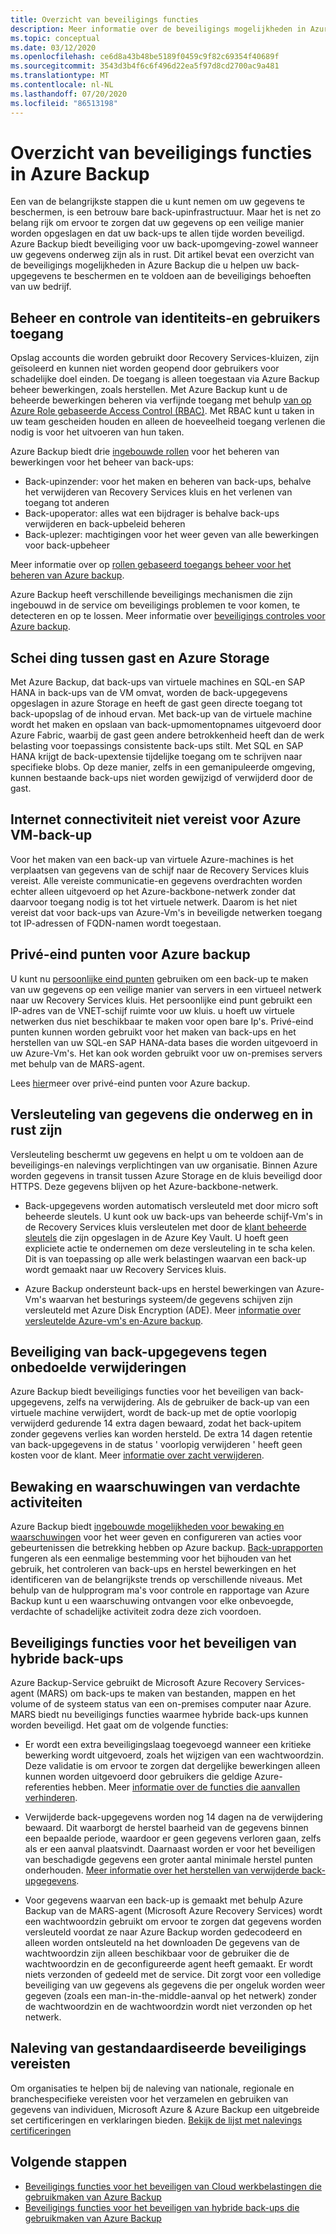 ```yaml
---
title: Overzicht van beveiligings functies
description: Meer informatie over de beveiligings mogelijkheden in Azure Backup waarmee u uw back-upgegevens kunt beschermen en voldoen aan de beveiligings behoeften van uw bedrijf.
ms.topic: conceptual
ms.date: 03/12/2020
ms.openlocfilehash: ce6d8a43b48be5189f0459c9f82c69354f40689f
ms.sourcegitcommit: 3543d3b4f6c6f496d22ea5f97d8cd2700ac9a481
ms.translationtype: MT
ms.contentlocale: nl-NL
ms.lasthandoff: 07/20/2020
ms.locfileid: "86513198"
---
```

# <a name="overview-of-security-features-in-azure-backup"></a>Overzicht van beveiligings functies in Azure Backup

Een van de belangrijkste stappen die u kunt nemen om uw gegevens te beschermen, is een betrouw bare back-upinfrastructuur. Maar het is net zo belang rijk om ervoor te zorgen dat uw gegevens op een veilige manier worden opgeslagen en dat uw back-ups te allen tijde worden beveiligd. Azure Backup biedt beveiliging voor uw back-upomgeving-zowel wanneer uw gegevens onderweg zijn als in rust. Dit artikel bevat een overzicht van de beveiligings mogelijkheden in Azure Backup die u helpen uw back-upgegevens te beschermen en te voldoen aan de beveiligings behoeften van uw bedrijf.

## <a name="management-and-control-of-identity-and-user-access"></a>Beheer en controle van identiteits-en gebruikers toegang

Opslag accounts die worden gebruikt door Recovery Services-kluizen, zijn geïsoleerd en kunnen niet worden geopend door gebruikers voor schadelijke doel einden. De toegang is alleen toegestaan via Azure Backup beheer bewerkingen, zoals herstellen. Met Azure Backup kunt u de beheerde bewerkingen beheren via verfijnde toegang met behulp [van op Azure Role gebaseerde Access Control (RBAC)](./backup-rbac-rs-vault.md). Met RBAC kunt u taken in uw team gescheiden houden en alleen de hoeveelheid toegang verlenen die nodig is voor het uitvoeren van hun taken.

Azure Backup biedt drie [ingebouwde rollen](../role-based-access-control/built-in-roles.md) voor het beheren van bewerkingen voor het beheer van back-ups:

* Back-upinzender: voor het maken en beheren van back-ups, behalve het verwijderen van Recovery Services kluis en het verlenen van toegang tot anderen
* Back-upoperator: alles wat een bijdrager is behalve back-ups verwijderen en back-upbeleid beheren
* Back-uplezer: machtigingen voor het weer geven van alle bewerkingen voor back-upbeheer

Meer informatie over op [rollen gebaseerd toegangs beheer voor het beheren van Azure backup](./backup-rbac-rs-vault.md).

Azure Backup heeft verschillende beveiligings mechanismen die zijn ingebouwd in de service om beveiligings problemen te voor komen, te detecteren en op te lossen. Meer informatie over [beveiligings controles voor Azure backup](./backup-security-controls.md).

## <a name="separation-between-guest-and-azure-storage"></a>Schei ding tussen gast en Azure Storage

Met Azure Backup, dat back-ups van virtuele machines en SQL-en SAP HANA in back-ups van de VM omvat, worden de back-upgegevens opgeslagen in azure Storage en heeft de gast geen directe toegang tot back-upopslag of de inhoud ervan.  Met back-up van de virtuele machine wordt het maken en opslaan van back-upmomentopnames uitgevoerd door Azure Fabric, waarbij de gast geen andere betrokkenheid heeft dan de werk belasting voor toepassings consistente back-ups stilt.  Met SQL en SAP HANA krijgt de back-upextensie tijdelijke toegang om te schrijven naar specifieke blobs.  Op deze manier, zelfs in een gemanipuleerde omgeving, kunnen bestaande back-ups niet worden gewijzigd of verwijderd door de gast.

## <a name="internet-connectivity-not-required-for-azure-vm-backup"></a>Internet connectiviteit niet vereist voor Azure VM-back-up

Voor het maken van een back-up van virtuele Azure-machines is het verplaatsen van gegevens van de schijf naar de Recovery Services kluis vereist. Alle vereiste communicatie-en gegevens overdrachten worden echter alleen uitgevoerd op het Azure-backbone-netwerk zonder dat daarvoor toegang nodig is tot het virtuele netwerk. Daarom is het niet vereist dat voor back-ups van Azure-Vm's in beveiligde netwerken toegang tot IP-adressen of FQDN-namen wordt toegestaan.

## <a name="private-endpoints-for-azure-backup"></a>Privé-eind punten voor Azure backup

U kunt nu [persoonlijke eind punten](../private-link/private-endpoint-overview.md) gebruiken om een back-up te maken van uw gegevens op een veilige manier van servers in een virtueel netwerk naar uw Recovery Services kluis. Het persoonlijke eind punt gebruikt een IP-adres van de VNET-schijf ruimte voor uw kluis. u hoeft uw virtuele netwerken dus niet beschikbaar te maken voor open bare Ip's. Privé-eind punten kunnen worden gebruikt voor het maken van back-ups en het herstellen van uw SQL-en SAP HANA-data bases die worden uitgevoerd in uw Azure-Vm's. Het kan ook worden gebruikt voor uw on-premises servers met behulp van de MARS-agent.

Lees [hier](./private-endpoints.md)meer over privé-eind punten voor Azure backup.

## <a name="encryption-of-data-in-transit-and-at-rest"></a>Versleuteling van gegevens die onderweg en in rust zijn

Versleuteling beschermt uw gegevens en helpt u om te voldoen aan de beveiligings-en nalevings verplichtingen van uw organisatie. Binnen Azure worden gegevens in transit tussen Azure Storage en de kluis beveiligd door HTTPS. Deze gegevens blijven op het Azure-backbone-netwerk.

* Back-upgegevens worden automatisch versleuteld met door micro soft beheerde sleutels. U kunt ook uw back-ups van beheerde schijf-Vm's in de Recovery Services kluis versleutelen met door de [klant beheerde sleutels](backup-encryption.md#encryption-of-backup-data-using-customer-managed-keys) die zijn opgeslagen in de Azure Key Vault. U hoeft geen expliciete actie te ondernemen om deze versleuteling in te scha kelen. Dit is van toepassing op alle werk belastingen waarvan een back-up wordt gemaakt naar uw Recovery Services kluis.

* Azure Backup ondersteunt back-ups en herstel bewerkingen van Azure-Vm's waarvan het besturings systeem/de gegevens schijven zijn versleuteld met Azure Disk Encryption (ADE). Meer [informatie over versleutelde Azure-vm's en-Azure backup](./backup-azure-vms-encryption.md).

## <a name="protection-of-backup-data-from-unintentional-deletes"></a>Beveiliging van back-upgegevens tegen onbedoelde verwijderingen

Azure Backup biedt beveiligings functies voor het beveiligen van back-upgegevens, zelfs na verwijdering. Als de gebruiker de back-up van een virtuele machine verwijdert, wordt de back-up met de optie voorlopig verwijderd gedurende 14 extra dagen bewaard, zodat het back-upitem zonder gegevens verlies kan worden hersteld. De extra 14 dagen retentie van back-upgegevens in de status ' voorlopig verwijderen ' heeft geen kosten voor de klant. Meer [informatie over zacht verwijderen](backup-azure-security-feature-cloud.md).

## <a name="monitoring-and-alerts-of-suspicious-activity"></a>Bewaking en waarschuwingen van verdachte activiteiten

Azure Backup biedt [ingebouwde mogelijkheden voor bewaking en waarschuwingen](./backup-azure-monitoring-built-in-monitor.md) voor het weer geven en configureren van acties voor gebeurtenissen die betrekking hebben op Azure backup. [Back-uprapporten](./configure-reports.md) fungeren als een eenmalige bestemming voor het bijhouden van het gebruik, het controleren van back-ups en herstel bewerkingen en het identificeren van de belangrijkste trends op verschillende niveaus. Met behulp van de hulpprogram ma's voor controle en rapportage van Azure Backup kunt u een waarschuwing ontvangen voor elke onbevoegde, verdachte of schadelijke activiteit zodra deze zich voordoen.

## <a name="security-features-to-help-protect-hybrid-backups"></a>Beveiligings functies voor het beveiligen van hybride back-ups

Azure Backup-Service gebruikt de Microsoft Azure Recovery Services-agent (MARS) om back-ups te maken van bestanden, mappen en het volume of de systeem status van een on-premises computer naar Azure. MARS biedt nu beveiligings functies waarmee hybride back-ups kunnen worden beveiligd. Het gaat om de volgende functies:

* Er wordt een extra beveiligingslaag toegevoegd wanneer een kritieke bewerking wordt uitgevoerd, zoals het wijzigen van een wachtwoordzin. Deze validatie is om ervoor te zorgen dat dergelijke bewerkingen alleen kunnen worden uitgevoerd door gebruikers die geldige Azure-referenties hebben. Meer [informatie over de functies die aanvallen verhinderen](./backup-azure-security-feature.md#prevent-attacks).

* Verwijderde back-upgegevens worden nog 14 dagen na de verwijdering bewaard. Dit waarborgt de herstel baarheid van de gegevens binnen een bepaalde periode, waardoor er geen gegevens verloren gaan, zelfs als er een aanval plaatsvindt. Daarnaast worden er voor het beveiligen van beschadigde gegevens een groter aantal minimale herstel punten onderhouden. [Meer informatie over het herstellen van verwijderde back-upgegevens](./backup-azure-security-feature.md#recover-deleted-backup-data).

* Voor gegevens waarvan een back-up is gemaakt met behulp Azure Backup van de MARS-agent (Microsoft Azure Recovery Services) wordt een wachtwoordzin gebruikt om ervoor te zorgen dat gegevens worden versleuteld voordat ze naar Azure Backup worden gedecodeerd en alleen worden ontsleuteld na het downloaden De gegevens van de wachtwoordzin zijn alleen beschikbaar voor de gebruiker die de wachtwoordzin en de geconfigureerde agent heeft gemaakt. Er wordt niets verzonden of gedeeld met de service. Dit zorgt voor een volledige beveiliging van uw gegevens als gegevens die per ongeluk worden weer gegeven (zoals een man-in-the-middle-aanval op het netwerk) zonder de wachtwoordzin en de wachtwoordzin wordt niet verzonden op het netwerk.

## <a name="compliance-with-standardized-security-requirements"></a>Naleving van gestandaardiseerde beveiligings vereisten

Om organisaties te helpen bij de naleving van nationale, regionale en branchespecifieke vereisten voor het verzamelen en gebruiken van gegevens van individuen, Microsoft Azure & Azure Backup een uitgebreide set certificeringen en verklaringen bieden. [Bekijk de lijst met nalevings certificeringen](compliance-offerings.md)

## <a name="next-steps"></a>Volgende stappen

* [Beveiligings functies voor het beveiligen van Cloud werkbelastingen die gebruikmaken van Azure Backup](backup-azure-security-feature-cloud.md)
* [Beveiligings functies voor het beveiligen van hybride back-ups die gebruikmaken van Azure Backup](backup-azure-security-feature.md)

